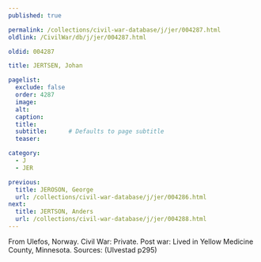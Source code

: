 ```yaml
---
published: true

permalink: /collections/civil-war-database/j/jer/004287.html
oldlink: /CivilWar/db/j/jer/004287.html

oldid: 004287

title: JERTSEN, Johan

pagelist:
  exclude: false
  order: 4287
  image: 
  alt:
  caption:
  title:
  subtitle:      # Defaults to page subtitle
  teaser:

category: 
  - J 
  - JER

previous:
  title: JEROSON, George
  url: /collections/civil-war-database/j/jer/004286.html  
next:
  title: JERTSON, Anders
  url: /collections/civil-war-database/j/jer/004288.html   
---
```

From Ulefos, Norway. Civil War: Private. Post war: Lived in Yellow Medicine County, Minnesota. Sources: (Ulvestad p295)